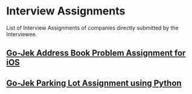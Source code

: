 # Interview Assignments
List of Interview Assignments of companies directly submitted by the Interviewee.

## [Go-Jek Address Book Problem Assignment for iOS](/Go-Jek/GO-JEK-Assignment/)
## [Go-Jek Parking Lot Assignment using Python](/Go-Jek/Go-Jek-Parking-Lot-Assignment-Python/)
